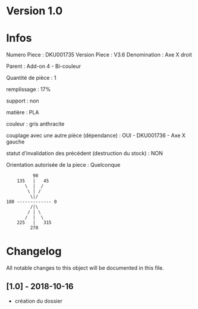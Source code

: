 # Version 1.0
# Infos
Numero Piece : DKU001735
Version Piece : V3.6
Denomination : Axe X droit

Parent : Add-on 4 - Bi-couleur

Quantité de pièce : 1

remplissage : 17%

support : non

matière : PLA

couleur : gris anthracite

couplage avec une autre pièce (dépendance) : OUI - DKU001736 - Axe X gauche

statut d’invalidation des précédent (destruction du stock) : NON

Orientation autorisée de la piece : Quelconque
```
          90
    135   |   45
       \  |  /
        \ | /
         \|/
180 ------------- 0
         /|\
        / | \
       /  |  \   
    225   |   315
         270
```
	   
	  
# Changelog
All notable changes to this object will be documented in this file.


## [1.0] - 2018-10-16
- création du dossier